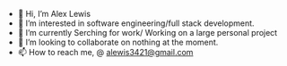 - 👋 Hi, I’m Alex Lewis
- 👀 I’m interested in software engineering/full stack development.
- 🌱 I’m currently Serching for work/ Working on a large personal project
- 💞️ I’m looking to collaborate on nothing at the moment.
- 📫 How to reach me, @ alewis3421@gmail.com

<!---
alewis3421/alewis3421 is a ✨ special ✨ repository because its `README.md` (this file) appears on your GitHub profile.
You can click the Preview link to take a look at your changes.
--->
